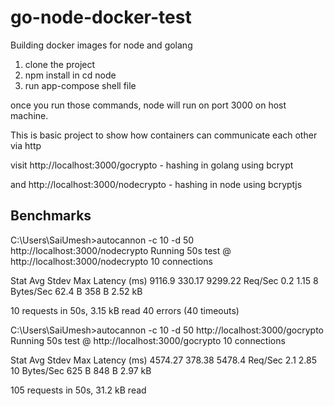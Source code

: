 # go-node-docker-test
Building docker images for node and golang

1. clone the project
2. npm install in cd node
3. run app-compose shell file

once you run those commands, node will run on port 3000 on host machine.

This is basic project to show how containers can communicate each other via http

visit http://localhost:3000/gocrypto - hashing in golang using bcrypt

and http://localhost:3000/nodecrypto - hashing in node using bcryptjs

## Benchmarks

C:\Users\SaiUmesh>autocannon -c 10 -d 50 http://localhost:3000/nodecrypto
Running 50s test @ http://localhost:3000/nodecrypto
10 connections

Stat         Avg    Stdev  Max
Latency (ms) 9116.9 330.17 9299.22
Req/Sec      0.2    1.15   8
Bytes/Sec    62.4 B 358 B  2.52 kB

10 requests in 50s, 3.15 kB read
40 errors (40 timeouts)

C:\Users\SaiUmesh>autocannon -c 10 -d 50 http://localhost:3000/gocrypto
Running 50s test @ http://localhost:3000/gocrypto
10 connections

Stat         Avg     Stdev  Max
Latency (ms) 4574.27 378.38 5478.4
Req/Sec      2.1     2.85   10
Bytes/Sec    625 B   848 B  2.97 kB

105 requests in 50s, 31.2 kB read